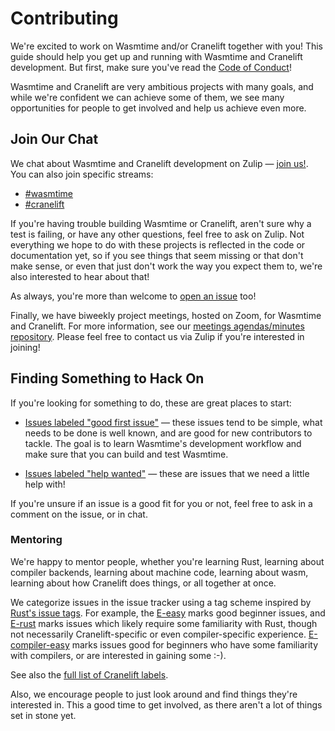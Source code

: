 # Contributing

We're excited to work on Wasmtime and/or Cranelift together with you! This guide
should help you get up and running with Wasmtime and Cranelift development. But
first, make sure you've read the [Code of Conduct](./contributing-coc.html)!

Wasmtime and Cranelift are very ambitious projects with many goals, and while
we're confident we can achieve some of them, we see many opportunities for
people to get involved and help us achieve even more.

## Join Our Chat

We chat about Wasmtime and Cranelift development on Zulip &mdash; [join
us!](https://bytecodealliance.zulipchat.com/). You can also join specific
streams:

* [#wasmtime](https://bytecodealliance.zulipchat.com/#narrow/stream/217126-wasmtime)
* [#cranelift](https://bytecodealliance.zulipchat.com/#narrow/stream/217117-cranelift)

If you're having trouble building Wasmtime or Cranelift, aren't sure why a test
is failing, or have any other questions, feel free to ask on Zulip. Not
everything we hope to do with these projects is reflected in the code or
documentation yet, so if you see things that seem missing or that don't make
sense, or even that just don't work the way you expect them to, we're also
interested to hear about that!

As always, you're more than welcome to [open an
issue](https://github.com/bytecodealliance/wasmtime/issues/new) too!

Finally, we have biweekly project meetings, hosted on Zoom, for Wasmtime and
Cranelift. For more information, see our [meetings agendas/minutes
repository](https://github.com/bytecodealliance/meetings). Please feel free to
contact us via Zulip if you're interested in joining!

## Finding Something to Hack On

If you're looking for something to do, these are great places to start:

* [Issues labeled "good first
  issue"](https://github.com/bytecodealliance/wasmtime/labels/good%20first%20issue)
  &mdash; these issues tend to be simple, what needs to be done is well known,
  and are good for new contributors to tackle. The goal is to learn Wasmtime's
  development workflow and make sure that you can build and test Wasmtime.

* [Issues labeled "help
  wanted"](https://github.com/bytecodealliance/wasmtime/labels/help%20wanted)
  &mdash; these are issues that we need a little help with!

If you're unsure if an issue is a good fit for you or not, feel free to ask in a
comment on the issue, or in chat.

### Mentoring

We're happy to mentor people, whether you're learning Rust, learning about
compiler backends, learning about machine code, learning about wasm, learning
about how Cranelift does things, or all together at once.

We categorize issues in the issue tracker using a tag scheme inspired by
[Rust's issue tags]. For example, the [E-easy] marks good beginner issues,
and [E-rust] marks issues which likely require some familiarity with Rust,
though not necessarily Cranelift-specific or even compiler-specific
experience. [E-compiler-easy] marks issues good for beginners who have
some familiarity with compilers, or are interested in gaining some :-).

See also the [full list of Cranelift labels].

Also, we encourage people to just look around and find things they're
interested in. This a good time to get involved, as there aren't a lot of
things set in stone yet.

[Rust's issue tags]: https://github.com/rust-lang/rust/blob/master/CONTRIBUTING.md#issue-triage
[E-easy]: https://github.com/bytecodealliance/wasmtime/labels/cranelift%3AE-easy
[E-rust]: https://github.com/bytecodealliance/wasmtime/labels/cranelift%3AE-rust
[E-compiler-easy]: https://github.com/bytecodealliance/wasmtime/labels/cranelift%3AE-compiler-easy
[full list of Cranelift labels]: https://github.com/bytecodealliance/wasmtime/labels?q=cranelift
